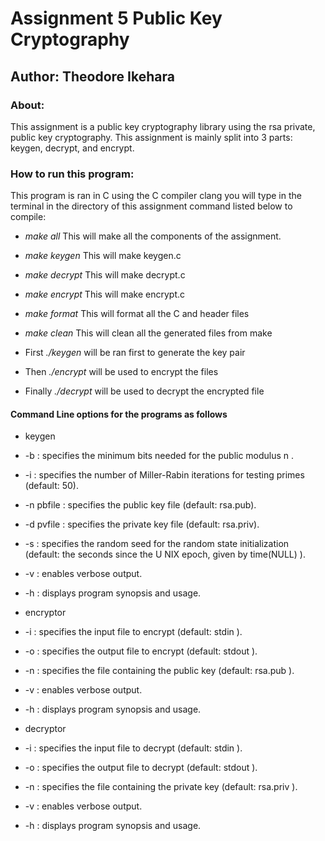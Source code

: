 # Assignment 5 Public Key Cryptography
## Author: Theodore Ikehara

### About:
This assignment is a public key cryptography library using the rsa private,
public key cryptography. This assignment is mainly split into 3 parts: keygen,
decrypt, and encrypt.

### How to run this program:
This program is ran in C using the C compiler clang you will type in the
terminal in the directory of this assignment command listed below to compile:

- *make all* This will make all the components of the assignment.
- *make keygen* This will make keygen.c
- *make decrypt* This will make decrypt.c
- *make encrypt* This will make encrypt.c
- *make format* This will format all the C and header files
- *make clean* This will clean all the generated files from make

- First *./keygen* will be ran first to generate the key pair
- Then *./encrypt* will be used to encrypt the files
- Finally *./decrypt* will be used to decrypt the encrypted file

#### Command Line options for the programs as follows
- keygen
- -b : specifies the minimum bits needed for the public modulus n .
- -i : specifies the number of Miller-Rabin iterations for testing primes (default: 50).
- -n pbfile : specifies the public key file (default: rsa.pub).
- -d pvfile : specifies the private key file (default: rsa.priv).
- -s : specifies the random seed for the random state initialization (default: the seconds since the
U NIX epoch, given by time(NULL) ).
- -v : enables verbose output.
- -h : displays program synopsis and usage.

- encryptor
- -i : specifies the input file to encrypt (default: stdin ).
- -o : specifies the output file to encrypt (default: stdout ).
- -n : specifies the file containing the public key (default: rsa.pub ).
- -v : enables verbose output.
- -h : displays program synopsis and usage.

- decryptor
- -i : specifies the input file to decrypt (default: stdin ).
- -o : specifies the output file to decrypt (default: stdout ).
- -n : specifies the file containing the private key (default: rsa.priv ).
- -v : enables verbose output.
- -h : displays program synopsis and usage.
